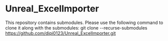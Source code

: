 # Unreal_ExcelImporter

This repository contains submodules. Please use the following command to clone it along with the submodules:
git clone --recurse-submodules https://github.com/dipi0123/Unreal_ExcelImporter.git
